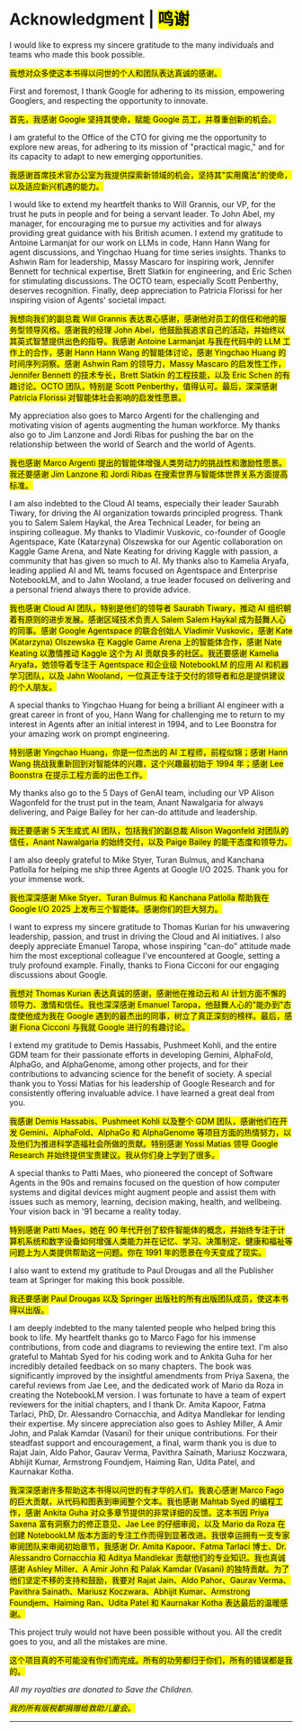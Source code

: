 # Acknowledgment | <mark>鸣谢</mark>

I would like to express my sincere gratitude to the many individuals and teams who made this book possible.

<mark>我想对众多使这本书得以问世的个人和团队表达真诚的感谢。</mark>

First and foremost, I thank Google for adhering to its mission, empowering Googlers, and respecting the opportunity to innovate.

<mark>首先，我感谢 Google 坚持其使命，赋能 Google 员工，并尊重创新的机会。</mark>

I am grateful to the Office of the CTO for giving me the opportunity to explore new areas, for adhering to its mission of "practical magic," and for its capacity to adapt to new emerging opportunities.

<mark>我感谢首席技术官办公室为我提供探索新领域的机会，坚持其"实用魔法"的使命，以及适应新兴机遇的能力。</mark>

I would like to extend my heartfelt thanks to Will Grannis, our VP, for the trust he puts in people and for being a servant leader. To John Abel, my manager, for encouraging me to pursue my activities and for always providing great guidance with his British acumen. I extend my gratitude to Antoine Larmanjat for our work on LLMs in code, Hann Hann Wang for agent discussions, and Yingchao Huang for time series insights. Thanks to Ashwin Ram for leadership, Massy Mascaro for inspiring work, Jennifer Bennett for technical expertise, Brett Slatkin for engineering, and Eric Schen for stimulating discussions. The OCTO team, especially Scott Penberthy, deserves recognition. Finally, deep appreciation to Patricia Florissi for her inspiring vision of Agents' societal impact.

<mark>我想向我们的副总裁 Will Grannis 表达衷心感谢，感谢他对员工的信任和他的服务型领导风格。感谢我的经理 John Abel，他鼓励我追求自己的活动，并始终以其英式智慧提供出色的指导。我感谢 Antoine Larmanjat 与我在代码中的 LLM 工作上的合作，感谢 Hann Hann Wang 的智能体讨论，感谢 Yingchao Huang 的时间序列洞察。感谢 Ashwin Ram 的领导力，Massy Mascaro 的启发性工作，Jennifer Bennett 的技术专长，Brett Slatkin 的工程技能，以及 Eric Schen 的有趣讨论。OCTO 团队，特别是 Scott Penberthy，值得认可。最后，深深感谢 Patricia Florissi 对智能体社会影响的启发性愿景。</mark>

My appreciation also goes to Marco Argenti for the challenging and motivating vision of agents augmenting the human workforce. My thanks also go to Jim Lanzone and Jordi Ribas for pushing the bar on the relationship between the world of Search and the world of Agents.

<mark>我也感谢 Marco Argenti 提出的智能体增强人类劳动力的挑战性和激励性愿景。我还要感谢 Jim Lanzone 和 Jordi Ribas 在搜索世界与智能体世界关系方面提高标准。</mark>

I am also indebted to the Cloud AI teams, especially their leader Saurabh Tiwary, for driving the AI organization towards principled progress. Thank you to Salem Salem Haykal, the Area Technical Leader, for being an inspiring colleague. My thanks to Vladimir Vuskovic, co-founder of Google Agentspace, Kate (Katarzyna) Olszewska for our Agentic collaboration on Kaggle Game Arena, and Nate Keating for driving Kaggle with passion, a community that has given so much to AI. My thanks also to Kamelia Aryafa, leading applied AI and ML teams focused on Agentspace and Enterprise NotebookLM, and to Jahn Wooland, a true leader focused on delivering and a personal friend always there to provide advice.

<mark>我也感谢 Cloud AI 团队，特别是他们的领导者 Saurabh Tiwary，推动 AI 组织朝着有原则的进步发展。感谢区域技术负责人 Salem Salem Haykal 成为鼓舞人心的同事。感谢 Google Agentspace 的联合创始人 Vladimir Vuskovic，感谢 Kate (Katarzyna) Olszewska 在 Kaggle Game Arena 上的智能体合作，感谢 Nate Keating 以激情推动 Kaggle 这个为 AI 贡献良多的社区。我还要感谢 Kamelia Aryafa，她领导着专注于 Agentspace 和企业级 NotebookLM 的应用 AI 和机器学习团队，以及 Jahn Wooland，一位真正专注于交付的领导者和总是提供建议的个人朋友。</mark>

A special thanks to Yingchao Huang for being a brilliant AI engineer with a great career in front of you, Hann Wang for challenging me to return to my interest in Agents after an initial interest in 1994, and to Lee Boonstra for your amazing work on prompt engineering.

<mark>特别感谢 Yingchao Huang，你是一位杰出的 AI 工程师，前程似锦；感谢 Hann Wang 挑战我重新回到对智能体的兴趣，这个兴趣最初始于 1994 年；感谢 Lee Boonstra 在提示工程方面的出色工作。</mark>

My thanks also go to the 5 Days of GenAI team, including our VP Alison Wagonfeld for the trust put in the team, Anant Nawalgaria for always delivering, and Paige Bailey for her can-do attitude and leadership.

<mark>我还要感谢 5 天生成式 AI 团队，包括我们的副总裁 Alison Wagonfeld 对团队的信任，Anant Nawalgaria 的始终交付，以及 Paige Bailey 的能干态度和领导力。</mark>

I am also deeply grateful to Mike Styer, Turan Bulmus, and Kanchana Patlolla for helping me ship three Agents at Google I/O 2025. Thank you for your immense work.

<mark>我也深深感谢 Mike Styer、Turan Bulmus 和 Kanchana Patlolla 帮助我在 Google I/O 2025 上发布三个智能体。感谢你们的巨大努力。</mark>

I want to express my sincere gratitude to Thomas Kurian for his unwavering leadership, passion, and trust in driving the Cloud and AI initiatives. I also deeply appreciate Emanuel Taropa, whose inspiring "can-do" attitude made him the most exceptional colleague I've encountered at Google, setting a truly profound example. Finally, thanks to Fiona Cicconi for our engaging discussions about Google.

<mark>我想对 Thomas Kurian 表达真诚的感谢，感谢他在推动云和 AI 计划方面不懈的领导力、激情和信任。我也深深感谢 Emanuel Taropa，他鼓舞人心的"能办到"态度使他成为我在 Google 遇到的最杰出的同事，树立了真正深刻的榜样。最后，感谢 Fiona Cicconi 与我就 Google 进行的有趣讨论。</mark>

I extend my gratitude to Demis Hassabis, Pushmeet Kohli, and the entire GDM team for their passionate efforts in developing Gemini, AlphaFold, AlphaGo, and AlphaGenome, among other projects, and for their contributions to advancing science for the benefit of society. A special thank you to Yossi Matias for his leadership of Google Research and for consistently offering invaluable advice. I have learned a great deal from you.

<mark>我感谢 Demis Hassabis、Pushmeet Kohli 以及整个 GDM 团队，感谢他们在开发 Gemini、AlphaFold、AlphaGo 和 AlphaGenome 等项目方面的热情努力，以及他们为推进科学造福社会所做的贡献。特别感谢 Yossi Matias 领导 Google Research 并始终提供宝贵建议。我从你们身上学到了很多。</mark>

A special thanks to Patti Maes, who pioneered the concept of Software Agents in the 90s and remains focused on the question of how computer systems and digital devices might augment people and assist them with issues such as memory, learning, decision making, health, and wellbeing. Your vision back in '91 became a reality today.

<mark>特别感谢 Patti Maes，她在 90 年代开创了软件智能体的概念，并始终专注于计算机系统和数字设备如何增强人类能力并在记忆、学习、决策制定、健康和福祉等问题上为人类提供帮助这一问题。你在 1991 年的愿景在今天变成了现实。</mark>

I also want to extend my gratitude to Paul Drougas and all the Publisher team at Springer for making this book possible.

<mark>我还要感谢 Paul Drougas 以及 Springer 出版社的所有出版团队成员，使这本书得以出版。</mark>

I am deeply indebted to the many talented people who helped bring this book to life. My heartfelt thanks go to Marco Fago for his immense contributions, from code and diagrams to reviewing the entire text. I'm also grateful to Mahtab Syed for his coding work and to Ankita Guha for her incredibly detailed feedback on so many chapters. The book was significantly improved by the insightful amendments from Priya Saxena, the careful reviews from Jae Lee, and the dedicated work of Mario da Roza in creating the NotebookLM version. I was fortunate to have a team of expert reviewers for the initial chapters, and I thank Dr. Amita Kapoor, Fatma Tarlaci, PhD, Dr. Alessandro Cornacchia, and Aditya Mandlekar for lending their expertise. My sincere appreciation also goes to Ashley Miller, A Amir John, and Palak Kamdar (Vasani) for their unique contributions. For their steadfast support and encouragement, a final, warm thank you is due to Rajat Jain, Aldo Pahor, Gaurav Verma, Pavithra Sainath, Mariusz Koczwara, Abhijit Kumar, Armstrong Foundjem, Haiming Ran, Udita Patel, and Kaurnakar Kotha.

<mark>我深深感谢许多帮助这本书得以问世的有才华的人们。我衷心感谢 Marco Fago 的巨大贡献，从代码和图表到审阅整个文本。我也感谢 Mahtab Syed 的编程工作，感谢 Ankita Guha 对众多章节提供的非常详细的反馈。这本书因 Priya Saxena 富有洞察力的修正意见、Jae Lee 的仔细审阅，以及 Mario da Roza 在创建 NotebookLM 版本方面的专注工作而得到显著改进。我很幸运拥有一支专家审阅团队来审阅初始章节，我感谢 Dr. Amita Kapoor、Fatma Tarlaci 博士、Dr. Alessandro Cornacchia 和 Aditya Mandlekar 贡献他们的专业知识。我也真诚感谢 Ashley Miller、A Amir John 和 Palak Kamdar (Vasani) 的独特贡献。为了他们坚定不移的支持和鼓励，我要对 Rajat Jain、Aldo Pahor、Gaurav Verma、Pavithra Sainath、Mariusz Koczwara、Abhijit Kumar、Armstrong Foundjem、Haiming Ran、Udita Patel 和 Kaurnakar Kotha 表达最后的温暖感谢。</mark>

This project truly would not have been possible without you. All the credit goes to you, and all the mistakes are mine.

<mark>这个项目真的不可能没有你们而完成。所有的功劳都归于你们，所有的错误都是我的。</mark>

*All my royalties are donated to Save the Children.*

*<mark>我的所有版税都捐赠给救助儿童会。</mark>*

---
